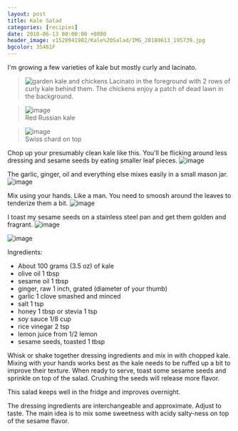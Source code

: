 ```yaml
---  
layout: post  
title: Kale Salad  
categories: [recipies]
date: 2018-06-13 00:00:00 +0000  
header_image: v1528941982/Kale%20Salad/IMG_20180613_195739.jpg  
bgcolor: 35461F  
---    
```

 I'm growing a few varieties of kale but mostly curly and lacinato.

>![garden kale and chickens](http://res.cloudinary.com/brauntrutta/image/upload/c_scale,w_1250/v1528942079/Kale%20Salad/IMG_20180613_192758.jpg)
>Lacinato in the foreground with 2 rows of curly kale behind them. The chickens enjoy a patch of dead lawn in the background.
 
>![image](http://res.cloudinary.com/brauntrutta/image/upload/c_scale,e_auto_saturation,w_1250,z_1.6/v1528941917/Kale%20Salad/IMG_20180613_192814.jpg)  
>Red Russian kale

>![image](http://res.cloudinary.com/brauntrutta/image/upload/c_scale,e_auto_saturation,w_1250/v1528941809/Kale%20Salad/IMG_20180613_193215.jpg)  
  >Swiss chard on top
  
 Chop up your presumably clean kale like this. You'll be flicking around less dressing and sesame seeds by eating smaller leaf pieces.
![image](http://res.cloudinary.com/brauntrutta/image/upload/c_scale,w_1250/v1528942155/Kale%20Salad/MVIMG_20180613_200123.jpg)  

The garlic, ginger, oil and everything else mixes easily in a small mason jar.
![image](http://res.cloudinary.com/brauntrutta/image/upload/c_scale,w_1200/v1529521583/Kale%20Salad/IMG_20180619_211547.jpg)

Mix using your hands. Like a man. You need to smoosh around the leaves to tenderize them a bit.
![image](http://res.cloudinary.com/brauntrutta/image/upload/c_scale,w_1200/v1529521584/Kale%20Salad/IMG_20180619_212143.jpg)

I toast my sesame seeds on a stainless steel pan and get them golden and fragrant.
![image](http://res.cloudinary.com/brauntrutta/image/upload/c_scale,e_auto_brightness,w_1200/v1529543829/Kale%20Salad/MVIMG_20180614_073013.jpg)

![image](http://res.cloudinary.com/brauntrutta/image/upload/c_scale,w_1200/v1529521584/Kale%20Salad/IMG_20180619_213145.jpg)

Ingredients:

 - About 100 grams (3.5 oz) of kale
 - olive oil 1 tbsp
 - sesame oil 1 tbsp
 - ginger, raw 1 inch, grated (diameter of your thumb)
 - garlic 1 clove smashed and minced
 - salt 1 tsp
 - honey 1 tbsp or stevia 1 tsp
 - soy sauce 1/8 cup
 - rice vinegar 2 tsp
 - lemon juice from 1/2 lemon
 - sesame seeds, toasted 1 tbsp

Whisk or shake together dressing ingredients and mix in with chopped kale. Mixing with your hands works best as the kale needs to be ruffed up a bit to improve their texture. When ready to serve, toast some sesame seeds and sprinkle on top of the salad. Crushing the seeds will release more flavor.

This salad keeps well in the fridge and improves overnight.

The dressing ingredients are interchangeable and approximate. Adjust to taste. The main idea is to mix some sweetness with acidy salty-ness on top of the sesame flavor.

<!--stackedit_data:
eyJoaXN0b3J5IjpbODIwMzgyOTk1LC0yNTkxMDYwMTAsLTEzMj
gwMDI5ODIsNDcyMzc3ODAyLDkwNDgzNzAxMywtMTIxODkyOTYz
OSwtMTA2MjY4NTc1MiwyMDA1NDg5NjcyLDE4MjY5MDE2OTEsMT
c3MDYwNTA0NF19
-->